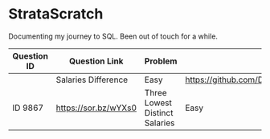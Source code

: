 # StrataScratch

Documenting my journey to SQL. Been out of touch for a while.

|Question ID|Question Link | Problem | Difficulty | Solution|
|-----------|--------------|---------|------------|---------|
||Salaries Difference| Easy | https://github.com/DigantaGhosh/StrataScratch/blob/main/Salaries_Differences.sql|
|ID 9867|https://sor.bz/wYXs0|Three Lowest Distinct Salaries|Easy|https://sor.bz/NyWKX|
